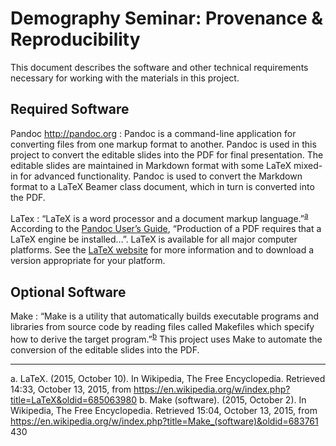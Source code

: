 # Demography Seminar: Provenance & Reproducibility

This document describes the software and other technical requirements 
necessary for working with the materials in this project.

## Required Software

Pandoc <http://pandoc.org>
  :    Pandoc is a command-line application for converting files from 
one markup format to another. Pandoc is used in this project to 
convert the editable slides into the PDF for final presentation. 
The editable slides are maintained in Markdown format with some 
LaTeX mixed-in for advanced functionality. Pandoc is used to 
convert the Markdown format to a LaTeX Beamer class document, which 
in turn is converted into the PDF.

LaTex
  :     “LaTeX is a word processor and a document markup 
language.”<sup>[a](#a)</sup> According to the [Pandoc User’s 
Guide][PandocCreatePDF], “Production of a PDF requires that a LaTeX 
engine be installed…”. LaTeX is available for all major computer 
platforms. See the [LaTeX website][LaTeX] for more information and 
to download a version appropriate for your platform.

## Optional Software

Make
  :    “Make is a utility that automatically builds executable 
programs and libraries from source code by reading files called 
Makefiles which specify how to derive the target 
program.”<sup>[b](#b)</sup> This project uses Make to automate the 
conversion of the editable slides into the PDF.

----
<span id="a">a. LaTeX. (2015, October 10). In Wikipedia, The Free 
Encyclopedia. Retrieved 14:33, October 13, 2015, from 
https://en.wikipedia.org/w/index.php?title=LaTeX&oldid=685063980</span>
<span id="b">b. Make (software). (2015, October 2). In Wikipedia, The 
Free Encyclopedia. Retrieved 15:04, October 13, 2015, from 
https://en.wikipedia.org/w/index.php?title=Make_(software)&oldid=683761
430</span>


[PandocCreatePDF]: http://pandoc.org/README.html#creating-a-pdf 
"Pandoc User’s Guide: Creating a PDF"
[LaTeX]: https://latex-project.org/ "LaTeX – A document preparation system"

